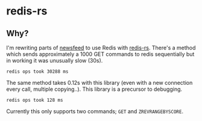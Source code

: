 # redis-rs

## Why?
I'm rewriting parts of [newsfeed](https://github.com/shijuleon/newsfeed) to use Redis with [redis-rs](https://github.com/redis-rs/redis-rs).
There's a method which sends approximately a 1000 GET commands to redis sequentially but in working it was unusually slow (30s).

```redis ops took 30288 ms```

The same method takes 0.12s with this library (even with a new connection every call, multiple copying..). This library is a precursor to debugging.

```redis ops took 128 ms```

Currently this only supports two commands; `GET` and `ZREVRANGEBYSCORE`.